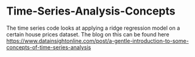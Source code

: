 # Time-Series-Analysis-Concepts

The time series code looks at applying a ridge regression model on a certain house prices dataset. The blog on this can be found here https://www.datainsightonline.com/post/a-gentle-introduction-to-some-concepts-of-time-series-analysis
